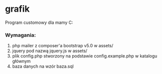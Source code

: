# grafik
Program customowy dla mamy C:

### Wymagania:

 1. php mailer z composer'a bootstrap v5.0 w assets/ 
 2. jquery pod nazwą jquery.js w assets/ 
 3. plik config.php stworzony na podstawie config.example.php w katalogu głównym
 4. baza danych na wzór baza.sql
